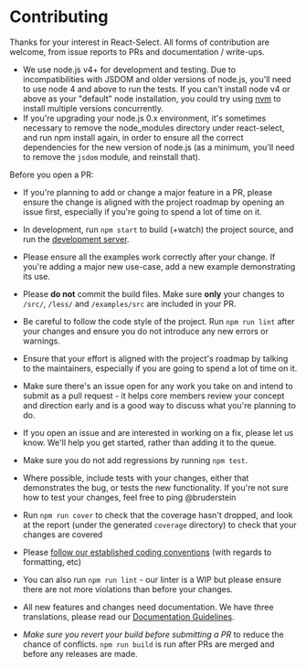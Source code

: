 # Contributing

Thanks for your interest in React-Select. All forms of contribution are
welcome, from issue reports to PRs and documentation / write-ups.

* We use node.js v4+ for development and testing. Due to incompatibilities with
JSDOM and older versions of node.js, you'll need to use node 4 and above to run the
tests.  If you can't install node v4 or above as your "default" node installation, you
could try using [nvm](https://github.com/creationix/nvm) to install multiple
versions concurrently.
* If you're upgrading your node.js 0.x environment, it's sometimes necessary
to remove the node_modules directory under react-select, and run npm install
again, in order to ensure all the correct dependencies for the new version
of node.js (as a minimum, you'll need to remove the `jsdom` module, and
reinstall that).

Before you open a PR:

* If you're planning to add or change a major feature in a PR, please ensure
the change is aligned with the project roadmap by opening an issue first,
especially if you're going to spend a lot of time on it.
* In development, run `npm start` to build (+watch) the project source, and run
the [development server](http://localhost:8000).
* Please ensure all the examples work correctly after your change. If you're
adding a major new use-case, add a new example demonstrating its use.
* Please **do not** commit the build files. Make sure **only** your changes to
`/src/`, `/less/` and `/examples/src` are included in your PR.
* Be careful to follow the code style of the project. Run `npm run lint` after
your changes and ensure you do not introduce any new errors or warnings.

* Ensure that your effort is aligned with the project's roadmap by talking to
the maintainers, especially if you are going to spend a lot of time on it.
* Make sure there's an issue open for any work you take on and intend to submit
as a pull request - it helps core members review your concept and direction
early and is a good way to discuss what you're planning to do.
* If you open an issue and are interested in working on a fix, please let us
know. We'll help you get started, rather than adding it to the queue.
* Make sure you do not add regressions by running `npm test`.
* Where possible, include tests with your changes, either that demonstrates the
bug, or tests the new functionality. If you're not sure how to test your
changes, feel free to ping @bruderstein
* Run `npm run cover` to check that the coverage hasn't dropped, and look at the
report (under the generated `coverage` directory) to check that your changes are
covered
* Please [follow our established coding conventions](https://github.com/keystonejs/keystone/wiki/Coding-Standards)
(with regards to formatting, etc)
* You can also run `npm run lint` - our linter is a WIP
but please ensure there are not more violations than before your changes.
* All new features and changes need documentation. We have three translations,
please read our [Documentation Guidelines](https://github.com/keystonejs/keystone/wiki/Documentation-Translation-Guidelines).

* _Make sure you revert your build before submitting a PR_ to reduce the chance
of conflicts. `npm run build` is run after PRs are merged and before any
releases are made.
